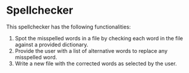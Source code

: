 # Spellchecker

This spellchecker has the following functionalities:
1. Spot the misspelled words in a file by checking each word in the file against a provided dictionary.
2. Provide the user with a list of alternative words to replace any misspelled word.
3. Write a new file with the corrected words as selected by the user. 
